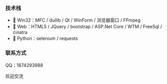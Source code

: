 ### 技术栈

- 🔭 Win32：MFC / duilib / Qt / WinForm / 浏览器窗口 / FFmpeg
- 🌱 Web：HTML5 / JQuery / bootstrap / ASP.Net Core / WTM / FreeSql / cinatra
- 👯 Python：selenium / requests

### 联系方式

QQ：1874293988

欢迎交流

<!--
**fawdlstty/fawdlstty** is a ✨ _special_ ✨ repository because its `README.md` (this file) appears on your GitHub profile.

Here are some ideas to get you started:

- 🔭 I’m currently working on ...
- 🌱 I’m currently learning ...
- 👯 I’m looking to collaborate on ...
- 🤔 I’m looking for help with ...
- 💬 Ask me about ...
- 📫 How to reach me: ...
- 😄 Pronouns: ...
- ⚡ Fun fact: ...
-->
